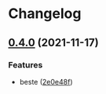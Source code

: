 # Changelog

## [0.4.0](https://www.github.com/kalosisz/git-workshop/compare/v0.3.0...v0.4.0) (2021-11-17)


### Features

* beste ([2e0e48f](https://www.github.com/kalosisz/git-workshop/commit/2e0e48f7a6823d0b0a39b86caee5aa97847c1701))
